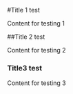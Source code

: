 #Title 1 test

Content for testing 1

##Title 2 test

Content for testing 2

### Title3 test

Content for testing 3